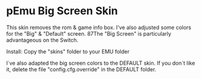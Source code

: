 # pEmu Big Screen Skin

This skin removes the rom &amp; game info box.
I've also adjusted some colors for the "Big" & "Default" screen.
87The "Big Screen" is particularly advantageous on the Switch.


Install:
Copy the "skins" folder to your EMU folder


I´ve also adapted the big screen colors to the DEFAULT skin.
If you don´t like it, delete the file "config.cfg.override" in the DEFAULT folder.
